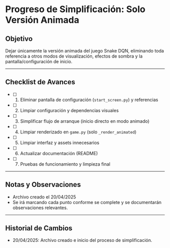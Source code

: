 # Progreso de Simplificación: Solo Versión Animada

## Objetivo
Dejar únicamente la versión animada del juego Snake DQN, eliminando toda referencia a otros modos de visualización, efectos de sombra y la pantalla/configuración de inicio.

---

## Checklist de Avances

- [ ] 1. Eliminar pantalla de configuración (`start_screen.py`) y referencias
- [ ] 2. Limpiar configuración y dependencias visuales
- [ ] 3. Simplificar flujo de arranque (inicio directo en modo animado)
- [ ] 4. Limpiar renderizado en `game.py` (solo `_render_animated`)
- [ ] 5. Limpiar interfaz y assets innecesarios
- [ ] 6. Actualizar documentación (README)
- [ ] 7. Pruebas de funcionamiento y limpieza final

---

## Notas y Observaciones

- Archivo creado el 20/04/2025
- Se irá marcando cada punto conforme se complete y se documentarán observaciones relevantes.

---

## Historial de Cambios

- 20/04/2025: Archivo creado e inicio del proceso de simplificación.
